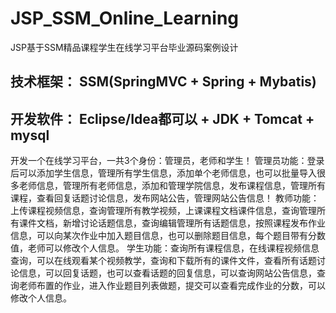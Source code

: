 # JSP_SSM_Online_Learning
JSP基于SSM精品课程学生在线学习平台毕业源码案例设计
## 技术框架： SSM(SpringMVC + Spring + Mybatis)
## 开发软件： Eclipse/Idea都可以 + JDK + Tomcat + mysql

  开发一个在线学习平台，一共3个身份：管理员，老师和学生！
  管理员功能：登录后可以添加学生信息，管理所有学生信息，添加单个老师信息，也可以批量导入很多老师信息，管理所有老师信息，添加和管理学院信息，发布课程信息，管理所有课程，查看回复话题讨论信息，发布网站公告，管理网站公告信息！
  教师功能：上传课程视频信息，查询管理所有教学视频，上课课程文档课件信息，查询管理所有课件文档，新增讨论话题信息，查询编辑管理所有话题信息，按照课程发布作业信息，可以向某次作业中加入题目信息，也可以删除题目信息，每个题目带有分数值，老师可以修改个人信息。
  学生功能：查询所有课程信息，在线课程视频信息查询，可以在线观看某个视频教学，查询和下载所有的课件文件，查看所有话题讨论信息，可以回复话题，也可以查看话题的回复信息，可以查询网站公告信息，查询老师布置的作业，进入作业题目列表做题，提交可以查看完成作业的分数，可以修改个人信息。

